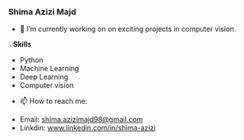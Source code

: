 ### Shima Azizi Majd

- 🔭 I’m currently working on on exciting projects in computer vision.

 💡**Skills**
 
 * Python
 * Machine Learning 
 * Deep Learning 
 * Computer vision

- 📫 How to reach me:
* Email: shima.azizimajd98@gmail.com
* Linkdin: www.linkedin.com/in/shima-azizi


